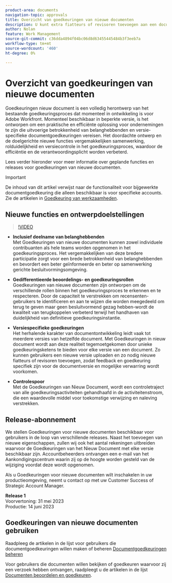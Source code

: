 ```yaml
---
product-area: documents
navigation-topic: approvals
title: Overzicht van goedkeuringen van nieuwe documenten
description: U kunt extra fiatteurs of revisoren toevoegen aan een document dat al goedkeuringen in behandeling heeft.
author: Nolan
feature: Work Management
source-git-commit: c36dda4894f04bc06d8d63455445484b3f3eeb7a
workflow-type: tm+mt
source-wordcount: '460'
ht-degree: 0%

---
```



# Overzicht van goedkeuringen van nieuwe documenten

Goedkeuringen nieuw document is een volledig herontwerp van het bestaande goedkeuringsproces dat momenteel in ontwikkeling is voor Adobe Workfront. Momenteel beschikbaar in beperkte versie, is het ontworpen om een praktische en efficiënte oplossing voor ondernemingen te zijn die uitvoerige betrokkenheid van belanghebbenden en versie-specifieke documentgoedkeuringen vereisen. Het doordachte ontwerp en de doelgerichte nieuwe functies vergemakkelijken samenwerking, rolduidelijkheid en versiecontrole in het goedkeuringsproces, waardoor de efficiëntie en de verantwoordingsplicht worden verbeterd.

Lees verder hieronder voor meer informatie over geplande functies en releases voor goedkeuringen van nieuwe documenten.

>[!IMPORTANT]
>
>De inhoud van dit artikel verwijst naar de functionaliteit voor bijgewerkte documentgoedkeuring die alleen beschikbaar is voor specifieke accounts. Zie de artikelen in [Goedkeuring van werkzaamheden](/help/quicksilver/review-and-approve-work/manage-approvals/manage-approvals.md).

## Nieuwe functies en ontwerpdoelstellingen

>[!VIDEO](https://video.tv.adobe.com/v/3420544/)

* **Inclusief deelname van belanghebbenden**\
    Met Goedkeuringen van nieuwe documenten kunnen zowel individuele contribuanten als hele teams worden opgenomen in het goedkeuringsproces. Het vergemakkelijken van deze bredere participatie zorgt voor een brede betrokkenheid van belanghebbenden en bevordert een beter geïnformeerde en beter op samenwerking gerichte besluitvormingsomgeving.

* **Gedifferentieerde beoordelings- en goedkeuringsrollen**\
    Goedkeuringen van nieuwe documenten zijn ontworpen om de verschillende rollen binnen het goedkeuringsproces te erkennen en te respecteren. Door de capaciteit te verstrekken om recensenten-gebruikers te identificeren en aan te wijzen die worden meegedeeld om terug te geven maar geen besluitvormend gezag hebben-wordt de kwaliteit van terugkoppelen verbeterd terwijl het handhaven van duidelijkheid van definitieve goedkeuringsinstantie.

* **Versiespecifieke goedkeuringen**\
    Het herhalende karakter van documentontwikkeling leidt vaak tot meerdere versies van hetzelfde document. Met Goedkeuringen in nieuw document wordt aan deze realiteit tegemoetgekomen door unieke goedkeuringsketens te bieden voor elke versie van een document. Zo kunnen gebruikers een nieuwe versie uploaden en zo nodig nieuwe fiatteurs of revisoren toevoegen, zodat feedback en goedkeuring specifiek zijn voor de documentversie en mogelijke verwarring wordt voorkomen.

* **Controlespoor**\
    Met de Goedkeuringen van Nieuw Document, wordt een controletraject van alle goedkeuringsactiviteiten gehandhaafd in de activiteitenstroom, die een waardevolle middel voor toekomstige verwijzing en naleving verstrekken.

## Release-abonnement

We stellen Goedkeuringen voor nieuwe documenten beschikbaar voor gebruikers in de loop van verschillende releases. Naast het toevoegen van nieuwe eigenschappen, zullen wij ook het aantal rekeningen uitbreiden waarvoor de Goedkeuringen van het Nieuw Document met elke versie beschikbaar zijn. Accountbeheerders ontvangen een e-mail van het Aankondigingscentrum waarin zij op de hoogte worden gesteld van de wijziging voordat deze wordt opgenomen.

Als u Goedkeuringen voor nieuwe documenten wilt inschakelen in uw productieomgeving, neemt u contact op met uw Customer Success of Strategic Account Manager.

**Release 1**\
    Voorvertoning: 31 mei 2023\
    Productie: 14 juni 2023

## Goedkeuringen van nieuwe documenten gebruiken

Raadpleeg de artikelen in de lijst voor gebruikers die documentgoedkeuringen willen maken of beheren [Documentgoedkeuringen beheren](/help/quicksilver/review-and-approve-work/document-reviews-and-approvals/manage-document-approvals/manage-document-approvals.md)

Voor gebruikers die documenten willen bekijken of goedkeuren waarvoor zij een verzoek hebben ontvangen, raadpleegt u de artikelen in de lijst [Documenten beoordelen en goedkeuren](/help/quicksilver/review-and-approve-work/document-reviews-and-approvals/review-and-approve-documents/review-and-approve-documents.md).
